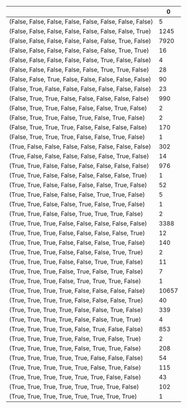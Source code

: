 |                                                          |     0 |
|----------------------------------------------------------|-------|
| (False, False, False, False, False, False, False, False) |     5 |
| (False, False, False, False, False, False, False, True)  |  1245 |
| (False, False, False, False, False, False, True, False)  |  7920 |
| (False, False, False, False, False, False, True, True)   |    16 |
| (False, False, False, False, False, True, False, False)  |     4 |
| (False, False, False, False, False, True, True, False)   |    28 |
| (False, False, True, False, False, False, False, False)  |    90 |
| (False, True, False, False, False, False, False, False)  |    23 |
| (False, True, True, False, False, False, False, False)   |   990 |
| (False, True, True, False, False, False, True, False)    |     2 |
| (False, True, True, False, True, False, True, False)     |     2 |
| (False, True, True, True, False, False, False, False)    |   170 |
| (False, True, True, True, False, False, True, False)     |     1 |
| (True, False, False, False, False, False, False, False)  |   302 |
| (True, False, False, False, False, False, True, False)   |    14 |
| (True, True, False, False, False, False, False, False)   |   976 |
| (True, True, False, False, False, False, False, True)    |     1 |
| (True, True, False, False, False, False, True, False)    |    52 |
| (True, True, False, False, False, True, True, False)     |     5 |
| (True, True, False, False, True, False, True, False)     |     1 |
| (True, True, False, False, True, True, True, False)      |     2 |
| (True, True, True, False, False, False, False, False)    |  3388 |
| (True, True, True, False, False, False, False, True)     |    12 |
| (True, True, True, False, False, False, True, False)     |   140 |
| (True, True, True, False, False, False, True, True)      |     2 |
| (True, True, True, False, False, True, True, False)      |    11 |
| (True, True, True, False, True, False, True, False)      |     7 |
| (True, True, True, False, True, True, True, False)       |     1 |
| (True, True, True, True, False, False, False, False)     | 10657 |
| (True, True, True, True, False, False, False, True)      |    40 |
| (True, True, True, True, False, False, True, False)      |   339 |
| (True, True, True, True, False, False, True, True)       |     4 |
| (True, True, True, True, False, True, False, False)      |   853 |
| (True, True, True, True, False, True, False, True)       |     2 |
| (True, True, True, True, False, True, True, False)       |   208 |
| (True, True, True, True, True, False, False, False)      |    54 |
| (True, True, True, True, True, False, True, False)       |   115 |
| (True, True, True, True, True, True, False, False)       |    43 |
| (True, True, True, True, True, True, True, False)        |   102 |
| (True, True, True, True, True, True, True, True)         |     1 |